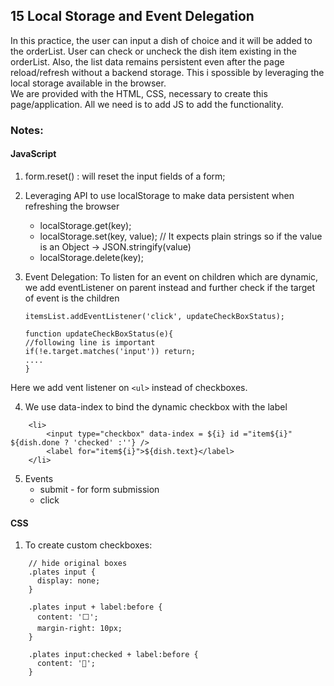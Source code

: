 ## 15 Local Storage and Event Delegation
In this practice, the user can input a dish of choice and it will be added to the orderList. User can check or uncheck the dish item existing in the orderList. Also, the list data remains persistent even after the page reload/refresh without a backend storage. This i spossible by leveraging the local storage available in the browser.<br/>
We are provided with the HTML, CSS, necessary to create this page/application. All we need is to add JS to add the functionality.

### Notes:
#### JavaScript
1. form.reset() : will reset the input fields of a form;

2. Leveraging API to use localStorage to make data persistent when refreshing the browser
    * localStorage.get(key);
    * localStorage.set(key, value); // It expects plain strings so if the value is an Object -> JSON.stringify(value)
    * localStorage.delete(key);


3. Event Delegation: To listen for an event on children which are dynamic, we add eventListener on parent instead and further check if the target of event is the children
    ```
    itemsList.addEventListener('click', updateCheckBoxStatus);
    ```

    ```
    function updateCheckBoxStatus(e){
    //following line is important
    if(!e.target.matches('input')) return;
    ....
    }
    ```

Here we add vent listener on `<ul>` instead of checkboxes.

4. We use data-index to bind the dynamic checkbox with the label
```
    <li> 
        <input type="checkbox" data-index = ${i} id ="item${i}" ${dish.done ? 'checked' :''} />
        <label for="item${i}">${dish.text}</label>
    </li>
```
5. Events 
    * submit - for form submission
    * click

#### CSS
1. To create custom checkboxes:
```
    // hide original boxes
    .plates input {
      display: none;
    }

    .plates input + label:before {
      content: '⬜️';
      margin-right: 10px;
    }

    .plates input:checked + label:before {
      content: '🌮';
    }
```